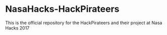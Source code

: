 # NasaHacks-HackPirateers
This is the official repository for the HackPirateers and their project at Nasa Hacks 2017
